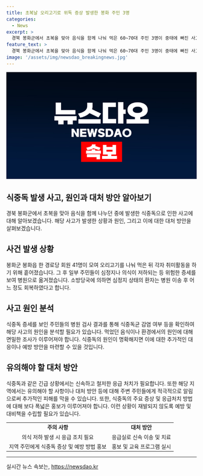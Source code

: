 ```yaml
---
title: 초복날 오리고기로 위독 증상 발생한 봉화 주민 3명
categories:
  - News
excerpt: >
  경북 봉화군에서 초복을 맞아 음식을 함께 나눠 먹은 60~70대 주민 3명이 중태에 빠진 사고가 발생했습니다. 봉화읍 한 식당에서 41명이 모여 오리고기를 먹고 탁구 등 활동을 한 뒤, 3명이 심정지나 의식이 저하되어 병원으로 옮겨졌습니다. 심정지 상태 환자는 병원 이송 후 회복되었고, 식중독균 감염 여부 등을 확인하기 위해 샘플을 채취해 검사 중이라고 합니다.
feature_text: >
  경북 봉화군에서 초복을 맞아 음식을 함께 나눠 먹은 60~70대 주민 3명이 중태에 빠진 사고가 발생했습니다. 봉화읍 한 식당에서 41명이 모여 오리고기를 먹고 탁구 등 활동을 한 뒤, 3명이 심정지나 의식이 저하되어 병원으로 옮겨졌습니다. 심정지 상태 환자는 병원 이송 후 회복되었고, 식중독균 감염 여부 등을 확인하기 위해 샘플을 채취해 검사 중이라고 합니다.
image: '/assets/img/newsdao_breakingnews.jpg'
---
```


<p><img src="/assets/img/newsdao_breakingnews.jpg" alt="ranknews 속보" /></p>

<h2 data-ke-size="size26">식중독 발생 사고, 원인과 대처 방안 알아보기</h2>

<p data-ke-size="size16">경북 봉화군에서 초복을 맞아 음식을 함께 나누던 중에 발생한 식중독으로 인한 사고에 대해 알아보겠습니다. 해당 사고가 발생한 상황과 원인, 그리고 이에 대한 대처 방안을 살펴보겠습니다.</p>

<h2 data-ke-size="size21">사건 발생 상황</h2>

<p data-ke-size="size16">봉화군 봉화읍 한 경로당 회원 41명이 모여 오리고기를 나눠 먹은 뒤 각자 취미활동을 하기 위해 흩어졌습니다. 그 후 일부 주민들이 심정지나 의식이 저하되는 등 위험한 증세를 보여 병원으로 옮겨졌습니다. 소방당국에 의하면 심정지 상태의 환자는 병원 이송 후 어느 정도 회복하였다고 합니다.</p>

<h2 data-ke-size="size21">사고 원인 분석</h2>

<p data-ke-size="size16">식중독 증세를 보인 주민들의 병원 검사 결과를 통해 식중독균 감염 여부 등을 확인하여 해당 사고의 원인을 분석할 필요가 있습니다. 먹었던 음식이나 환경에서의 원인에 대해 면밀한 조사가 이루어져야 합니다. 식중독의 원인이 명확해지면 이에 대한 추가적인 대응이나 예방 방안을 마련할 수 있을 것입니다.</p>

<h2 data-ke-size="size21">유의해야 할 대처 방안</h2>

<p data-ke-size="size16">식중독과 같은 긴급 상황에서는 신속하고 철저한 응급 처치가 필요합니다. 또한 해당 지역에서는 유의해야 할 사항이나 대처 방안 등에 대해 주변 주민들에게 적극적으로 알림으로써 추가적인 피해를 막을 수 있습니다. 또한, 식중독의 주요 증상 및 응급처치 방법에 대해 보다 폭넓은 홍보가 이루어져야 합니다. 이런 상황이 재발되지 않도록 예방 및 대비책을 수립할 필요가 있습니다.</p>

<table>
  <tr>
    <td style="text-align: center; height: 17px;"><b>주의 사항</b></td>
    <td style="text-align: center; height: 17px;"><b>대처 방안</b></td>
  </tr>
  <tr>
    <td style="text-align: center; height: 17px;">의식 저하 발생 시 응급 조치 필요</td>
    <td style="text-align: center; height: 17px;">응급실로 신속 이송 및 치료</td>
  </tr>
  <tr>
    <td style="text-align: center; height: 17px;">지역 주민에게 식중독 증상 및 예방 방법 홍보</td>
    <td style="text-align: center; height: 17px;">홍보 및 교육 프로그램 실시</td>
  </tr>
</table>

<hr>

<p data-ke-size="size16"></p>
실시간 뉴스 속보는, <a href="https://newsdao.kr" rel="dofollow">https://newsdao.kr</a>



